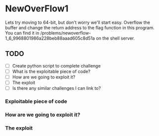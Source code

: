 # NewOverFlow1

Lets try moving to 64-bit, but don't worry we'll start easy. Overflow the buffer and change the return address to the flag function in this program. You can find it in /problems/newoverflow-1_6_9968801986a228beb88aaad605c8d51a on the shell server.

## TODO

- [ ] Create python script to complete challenge
- [ ] What is the exploitable piece of code?  
- [ ] How are we going to exploit it?
- [ ] The exploit
- [ ] Is there any similar challenges I can link to?

### Exploitable piece of code

### How are we going to exploit it?

### The exploit

